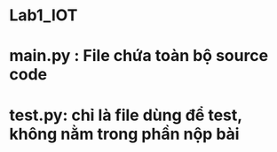 # Lab1_IOT

# main.py : File chứa toàn bộ source code
# test.py: chỉ là file dùng để test, không nằm trong phần nộp bài
